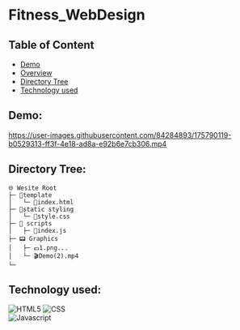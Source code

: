 # Fitness_WebDesign
## Table of Content
  * [Demo](#demo)
  * [Overview](#overview)
  * [Directory Tree](#directory-tree)
  * [Technology used](#technology-used)
 ## Demo:
https://user-images.githubusercontent.com/84284893/175790119-b0529313-ff3f-4e18-ad8a-e92b6e7cb306.mp4
 ## Directory Tree:
```
🌐 Wesite Root
├─ 📁template
│   └─ 🧾index.html
├─ 📁static styling
│   └─ 🧾style.css
├─ 📁 scripts
│   ├─ 🧾index.js
├─ 📟 Graphics
│   ├─ 💶1.png...
│   └─ 🎬Demo(2).mp4
└─
```
## Technology used:
![HTML5](https://img.shields.io/badge/HTML5-F7DF1E?style=for-the-badge&logo=html5&logoColor=white)
![CSS](https://img.shields.io/badge/CSS-8A2BE2?&style=for-the-badge&logo=css3&logoColor=white)	
![Javascript](https://img.shields.io/badge/JavaScript-E34F26?style=for-the-badge&logo=javascript&logoColor=black)

